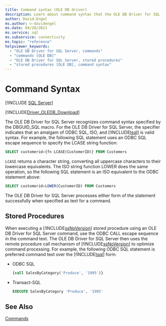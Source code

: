 ```yaml
---
title: Command syntax (OLE DB driver)
description: Learn about command syntax that the OLE DB Driver for SQL Server recognizes and how to run a SQL Server stored procedure.
author: David-Engel
ms.author: v-davidengel
ms.date: 04/20/2021
ms.service: sql
ms.subservice: connectivity
ms.topic: "reference"
helpviewer_keywords:
  - "OLE DB Driver for SQL Server, commands"
  - "commands [OLE DB]"
  - "OLE DB Driver for SQL Server, stored procedures"
  - "stored procedures [OLE DB], command syntax"
---
```

# Command Syntax

[!INCLUDE [SQL Server](../../../includes/applies-to-version/sql-asdb-asdbmi-asa-pdw.md)]

[!INCLUDE[Driver_OLEDB_Download](../../../includes/driver_oledb_download.md)]

The OLE DB Driver for SQL Server recognizes command syntax specified by the DBGUID_SQL macro. For the OLE DB Driver for SQL Server, the specifier indicates that an amalgam of ODBC SQL, ISO, and [!INCLUDE[tsql](../../../includes/tsql-md.md)] is valid syntax. For example, the following SQL statement uses an ODBC SQL escape sequence to specify the LCASE string function:

```sql
SELECT customerid={fn LCASE(CustomerID)} FROM Customers
```

`LCASE` returns a character string, converting all uppercase characters to their lowercase equivalents. The ISO string function LOWER does the same operation, so the following SQL statement is an ISO equivalent to the ODBC statement above:

```sql
SELECT customerid=LOWER(CustomerID) FROM Customers
```

The OLE DB Driver for SQL Server processes either form of the statement successfully when specified as text for a command.

## Stored Procedures

When executing a [!INCLUDE[ssNoVersion](../../../includes/ssnoversion-md.md)] stored procedure using an OLE DB Driver for SQL Server command, use the ODBC CALL escape sequence in the command text. The OLE DB Driver for SQL Server then uses the remote procedure call mechanism of [!INCLUDE[ssNoVersion](../../../includes/ssnoversion-md.md)] to optimize command processing. For example, the following ODBC SQL statement is preferred command text over the [!INCLUDE[tsql](../../../includes/tsql-md.md)] form:

- ODBC SQL

    ```sql
    {call SalesByCategory('Produce', '1995')}
    ```

- Transact-SQL

    ```sql
    EXECUTE SalesByCategory 'Produce', '1995'
    ```

## See Also

[Commands](commands.md)
